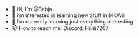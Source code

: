 - 👋 Hi, I’m @Bebja
- 👀 I’m interested in learning new Stuff in MKWii!
- 🌱 I’m currently learning just everything interesting 
- 📫 How to reach me:
  Discord: Hiiiiii7207

<!---
Bebja/Bebja is a ✨ special ✨ repository because its `README.md` (this file) appears on your GitHub profile.
You can click the Preview link to take a look at your changes.
--->
